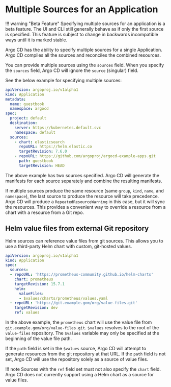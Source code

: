 # Multiple Sources for an Application

!!! warning "Beta Feature"
    Specifying multiple sources for an application is a beta feature. The UI and CLI still generally behave as if only
    the first source is specified.
    This feature is subject to change in backwards incompatible ways until it is marked stable.

Argo CD has the ability to specify multiple sources for a single Application. Argo CD compiles all the sources
and reconciles the combined resources.

You can provide multiple sources using the `sources` field. When you specify the `sources` field, Argo CD will ignore 
the `source` (singular) field.

See the below example for specifying multiple sources:

```yaml
apiVersion: argoproj.io/v1alpha1
kind: Application
metadata:
  name: guestbook
  namespace: argocd
spec:
  project: default
  destination:
    server: https://kubernetes.default.svc
    namespace: default
  sources:
    - chart: elasticsearch
      repoURL: https://helm.elastic.co
      targetRevision: 7.6.0
    - repoURL: https://github.com/argoproj/argocd-example-apps.git
      path: guestbook
      targetRevision: HEAD
```

The above example has two sources specified. Argo CD will generate the manifests for each source separately and combine 
the resulting manifests.

If multiple sources produce the same resource (same `group`, `kind`, `name`, and `namespace`), the last source to 
produce the resource will take precedence. Argo CD will produce a `RepeatedResourceWarning` in this case, but it will 
sync the resources. This provides a convenient way to override a resource from a chart with a resource from a Git repo.

## Helm value files from external Git repository

Helm sources can reference value files from git sources. This allows you to use a third-party Helm chart with custom,
git-hosted values.

```yaml
apiVersion: argoproj.io/v1alpha1
kind: Application
spec:
  sources:
  - repoURL: 'https://prometheus-community.github.io/helm-charts'
    chart: prometheus
    targetRevision: 15.7.1
    helm:
      valueFiles:
      - $values/charts/prometheus/values.yaml
  - repoURL: 'https://git.example.gom/org/value-files.git'
    targetRevision: dev
    ref: values
```

In the above example, the `prometheus` chart will use the value file from `git.example.gom/org/value-files.git`. 
`$values` resolves to the root of the `value-files` repository. The `$values` variable may only be specified at the 
beginning of the value file path.

If the `path` field is set in the `$values` source, Argo CD will attempt to generate resources from the git repository
at that URL. If the `path` field is not set, Argo CD will use the repository solely as a source of value files.

!!! note
    Sources with the `ref` field set must not also specify the `chart` field. Argo CD does not currently support using a 
    Helm chart as a source for value files.
